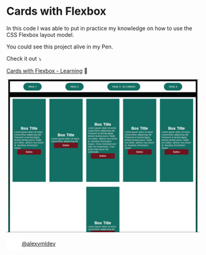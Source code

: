 # Cards with Flexbox
In this code I was able to put in practice my knowledge on how to use the CSS Flexbox layout model.

You could see this project alive in my Pen.

Check it out :arrow_heading_down:

[Cards with Flexbox - Learning](https://codepen.io/alexvmldev/pen/OJomBGb?editors=1100) :link:

![Demo](image-demo.png)

<a href="https://codepen.io/alexvmldev" target="blank"><img align="center" src="https://raw.githubusercontent.com/AlexvmlDev/AlexvmlDev/37a54cc9de96bf3c3ffde499494a682c3a796a30/imgs/codepen-white.svg" alt="alexvmldev" height="30" width="40" />@alexvmldev</a>
